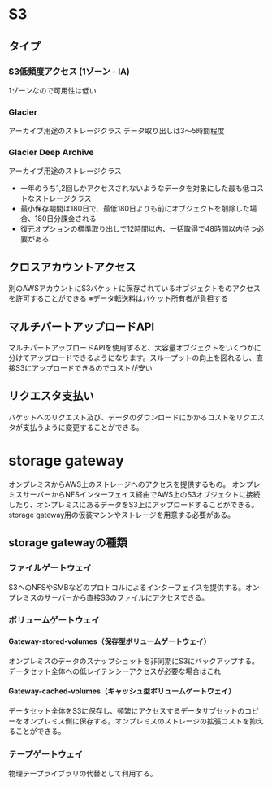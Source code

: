 # S3
## タイプ
### S3低頻度アクセス (1ゾーン - IA)
1ゾーンなので可用性は低い
### Glacier
アーカイブ用途のストレージクラス
データ取り出しは3〜5時間程度

### Glacier Deep Archive
アーカイブ用途のストレージクラス
 - 一年のうち1,2回しかアクセスされないようなデータを対象にした最も低コストなストレージクラス
 - 最小保存期間は180日で、最低180日よりも前にオブジェクトを削除した場合、180日分課金される
 - 復元オプションの標準取り出しで12時間以内、一括取得で48時間以内待つ必要がある

## クロスアカウントアクセス
別のAWSアカウントにS3バケットに保存されているオブジェクトをのアクセスを許可することができる
※データ転送料はバケット所有者が負担する

## マルチパートアップロードAPI
マルチパートアップロードAPIを使用すると、大容量オブジェクトをいくつかに分けてアップロードできるようになります。スループットの向上を図れるし、直接S3にアップロードできるのでコストが安い

## リクエスタ支払い
バケットへのリクエスト及び、データのダウンロードにかかるコストをリクエスタが支払うように変更することができる。

# storage gateway
オンプレミスからAWS上のストレージへのアクセスを提供するもの。
オンプレミスサーバーからNFSインターフェイス経由でAWS上のS3オブジェクトに接続したり、オンプレミスにあるデータをS3上にアップロードすることができる。
storage gateway用の仮装マシンやストレージを用意する必要がある。

## storage gatewayの種類
### ファイルゲートウェイ
S3へのNFSやSMBなどのプロトコルによるインターフェイスを提供する。オンプレミスのサーバーから直接S3のファイルにアクセスできる。
### ボリュームゲートウェイ
#### Gateway-stored-volumes（保存型ボリュームゲートウェイ）
オンプレミスのデータのスナップショットを非同期にS3にバックアップする。データセット全体への低レイテンシーアクセスが必要な場合はこれ
#### Gateway-cached-volumes（キャッシュ型ボリュームゲートウェイ）
データセット全体をS3に保存し、頻繁にアクセスするデータサブセットのコピーをオンプレミス側に保存する。オンプレミスのストレージの拡張コストを抑えることができる。
### テープゲートウェイ
物理テープライブラリの代替として利用する。
